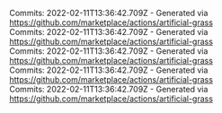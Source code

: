 Commits: 2022-02-11T13:36:42.709Z - Generated via https://github.com/marketplace/actions/artificial-grass
<br>
Commits: 2022-02-11T13:36:42.709Z - Generated via https://github.com/marketplace/actions/artificial-grass
<br>
Commits: 2022-02-11T13:36:42.709Z - Generated via https://github.com/marketplace/actions/artificial-grass
<br>
Commits: 2022-02-11T13:36:42.709Z - Generated via https://github.com/marketplace/actions/artificial-grass
<br>
Commits: 2022-02-11T13:36:42.709Z - Generated via https://github.com/marketplace/actions/artificial-grass
<br>

